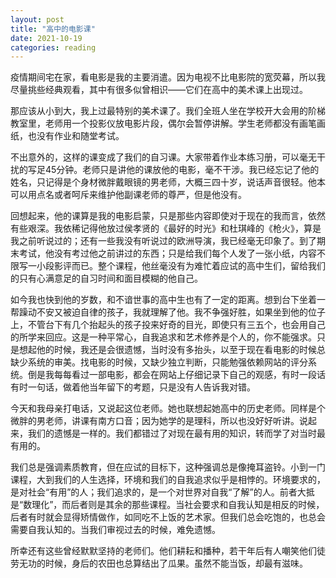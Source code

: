 ```yaml
---
layout: post
title: "高中的电影课"
date: 2021-10-19
categories: reading
---
```



疫情期间宅在家，看电影是我的主要消遣。因为电视不比电影院的宽荧幕，所以我尽量挑些经典观看，其中有很多似曾相识——它们在高中的美术课上出现过。

那应该从小到大，我上过最特别的美术课了。我们全班人坐在学校开大会用的阶梯教室里，老师用一个投影仪放电影片段，偶尔会暂停讲解。学生老师都没有画笔画纸，也没有作业和随堂考试。

不出意外的，这样的课变成了我们的自习课。大家带着作业本练习册，可以毫无干扰的写足45分钟。老师只是讲他的课放他的电影，毫不干涉。我已经忘记了他的姓名，只记得是个身材微胖戴眼镜的男老师，大概三四十岁，说话声音很轻。他本可以用点名或者呵斥来维护他副课老师的尊严，但是他没有。

回想起来，他的课算是我的电影启蒙，只是那些内容即使对于现在的我而言，依然有些艰深。我依稀记得他放过侯孝贤的《最好的时光》和杜琪峰的《枪火》，算是我之前听说过的；还有一些我没有听说过的欧洲导演，我已经毫无印象了。到了期末考试，他没有考过他之前讲过的东西；只是给我们每个人发了一张小纸，内容不限写一小段影评而已。整个课程，他丝毫没有为难忙着应试的高中生们，留给我们的只有心满意足的自习时间和面目模糊的他自己。

如今我也快到他的岁数，和不谙世事的高中生也有了一定的距离。想到台下坐着一帮躁动不安又被迫自律的孩子，我就理解了他。我不争强好胜，如果坐到他的位子上，不管台下有几个抬起头的孩子投来好奇的目光，即使只有三五个，也会用自己的所学来回应。这是一种平常心，自我追求和艺术修养是个人的，你不能强求。只是想起他的时候，我还是会很遗憾，当时没有多抬头，以至于现在看电影的时候总缺少系统的审美。找电影的时候，又缺少独立判断，只能勉强依赖网站的评分系统。倒是我每每看过一部电影，都会在网站上仔细记录下自己的观感，有时一段话有时一句话，做着他当年留下的考题，只是没有人告诉我对错。

今天和我母亲打电话，又说起这位老师。她也联想起她高中的历史老师。同样是个微胖的男老师，讲课有南方口音；因为她学的是理科，所以也没好好听讲。说起来，我们的遗憾是一样的。我们都错过了对现在最有用的知识，转而学了对当时最有用的。

我们总是强调素质教育，但在应试的目标下，这种强调总是像掩耳盗铃。小到一门课程，大到我们的人生选择，环境和我们的自我追求似乎是相悖的。环境要求的，是对社会“有用”的人；我们追求的，是一个对世界对自我“了解”的人。前者大抵是“数理化”，而后者则是其余的那些课程。当社会要求和自我认知是相反的时候，后者有时就会显得矫情做作，如同吃不上饭的艺术家。但我们总会吃饱的，也总会需要自我认知的。当我们审视过去的时候，难免遗憾。

所幸还有这些曾经默默坚持的老师们。他们耕耘和播种，若干年后有人嘲笑他们徒劳无功的时候，身后的农田也总算结出了瓜果。虽然不能当饭，却最有滋味。